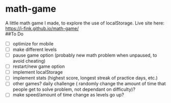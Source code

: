 # math-game
A little math game I made, to explore the use of localStorage.
Live site here: https://j-fink.github.io/math-game/  
##To Do
- [ ] optimize for mobile
- [ ] make different levels
- [ ] pause game option (probably new math problem when unpaused, to avoid cheating)
- [ ] restart/new game option
- [ ] implement localStorage
- [ ] implement stats (highest score, longest streak of practice days, etc.)
- [ ] other games? daily challenge ( randomly change the amount of time that people get to solve problem, not dependant on difficulty)?
- [ ] make speed/amount of time change as levels go up?
